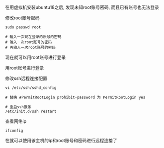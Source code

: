 在用虚拟机安装ubuntu18之后, 发现未知root账号密码, 而且已有账号也无法登录

修改root账号密码

```
sudo passwd root

# 输入一次现在登录的账号的密码
# 输入一次root账号的密码
# 再输入一次root账号的密码
```

现在就可以用root账号进行登录

用root账号进行登录

修改ssh远程连接配置

```
vi /etc/ssh/sshd_config

# 替换 #PermitRootLogin prohibit-password 为 PermitRootLogin yes

# 重启ssh服务
/etc/init.d/ssh restart
```



查看网络ip

```
ifconfig
```

在就可以使用该主机的ip和root账号和密码进行远程连接了